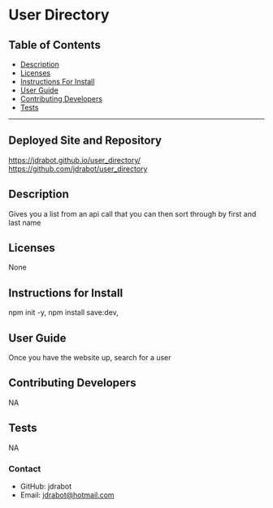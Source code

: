# User Directory

## Table of Contents

- [Description](#installation)
- [Licenses](#licenses)
- [Instructions For Install](#instructionsForInstall)
- [User Guide](#userGuide)
- [Contributing Developers](#contributingDevelopers)
- [Tests](#tests)

---

## Deployed Site and Repository

https://jdrabot.github.io/user_directory/
https://github.com/jdrabot/user_directory

## Description

Gives you a list from an api call that you can then sort through by first and last name

## Licenses

None

## Instructions for Install

npm init -y, npm install save:dev,

## User Guide

Once you have the website up, search for a user

## Contributing Developers

NA

## Tests

NA

### Contact

- GitHub: jdrabot
- Email: jdrabot@hotmail.com
